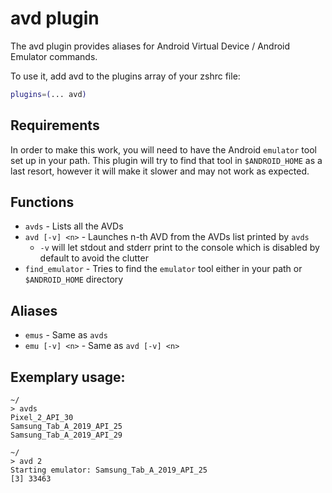 # avd plugin

The avd plugin provides aliases for Android Virtual Device / Android
Emulator commands.

To use it, add avd to the plugins array of your zshrc file:

```zsh
plugins=(... avd)
```

## Requirements

In order to make this work, you will need to have the Android `emulator`
tool set up in your path. This plugin will try to find that tool in
`$ANDROID_HOME` as a last resort, however it will make it slower and may
not work as expected.

## Functions

- `avds` - Lists all the AVDs
- `avd [-v] <n>` - Launches n-th AVD from the AVDs list printed by
  `avds`
  - `-v` will let stdout and stderr print to the console which is
    disabled by default to avoid the clutter
- `find_emulator` - Tries to find the `emulator` tool either in your
  path or `$ANDROID_HOME` directory

## Aliases

- `emus` - Same as `avds`
- `emu [-v] <n>` - Same as `avd [-v] <n>`

## Exemplary usage:
```
~/
> avds
Pixel_2_API_30
Samsung_Tab_A_2019_API_25
Samsung_Tab_A_2019_API_29

~/
> avd 2
Starting emulator: Samsung_Tab_A_2019_API_25
[3] 33463
```
